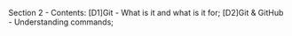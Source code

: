 Section 2 - Contents: 
[D1]Git - What is it and what is it for; 
[D2]Git & GitHub - Understanding commands; 
